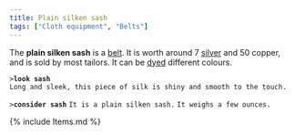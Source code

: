```yaml
---
title: Plain silken sash
tags: ["Cloth equipment", "Belts"]
---
```

The **plain silken sash** is a [belt](belt "wikilink"). It is worth
around 7 [silver](silver "wikilink") and 50 copper, and is sold by most
tailors. It can be [dyed](dye "wikilink") different colours.

`>`**`look sash`**
`Long and sleek, this piece of silk is shiny and smooth to the touch.`

`>`**`consider sash`**
`It is a plain silken sash.`
`It weighs a few ounces.`

{% include Items.md %}
